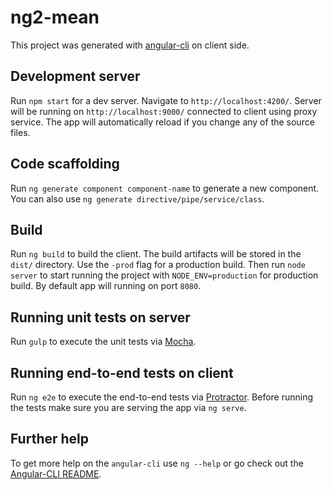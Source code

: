 # ng2-mean

This project was generated with [angular-cli](https://github.com/angular/angular-cli) on client side.

## Development server
Run `npm start` for a dev server. Navigate to `http://localhost:4200/`. Server will be running on `http://localhost:9000/` connected to client using proxy service. The app will automatically reload if you change any of the source files.

## Code scaffolding

Run `ng generate component component-name` to generate a new component. You can also use `ng generate directive/pipe/service/class`.

## Build

Run `ng build` to build the client. The build artifacts will be stored in the `dist/` directory. Use the `-prod` flag for a production build. Then run `node server` to start running the project with `NODE_ENV=production` for production build. By default app will running on port `8080`.

## Running unit tests on server

Run `gulp` to execute the unit tests via [Mocha](https://mochajs.org/).

## Running end-to-end tests on client

Run `ng e2e` to execute the end-to-end tests via [Protractor](http://www.protractortest.org/).
Before running the tests make sure you are serving the app via `ng serve`.

## Further help

To get more help on the `angular-cli` use `ng --help` or go check out the [Angular-CLI README](https://github.com/angular/angular-cli/blob/master/README.md).
